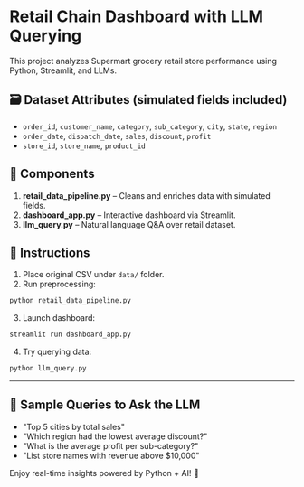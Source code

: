 # Retail Chain Dashboard with LLM Querying

This project analyzes Supermart grocery retail store performance using Python, Streamlit, and LLMs.

## 🗃️ Dataset Attributes (simulated fields included)
- `order_id`, `customer_name`, `category`, `sub_category`, `city`, `state`, `region`
- `order_date`, `dispatch_date`, `sales`, `discount`, `profit`
- `store_id`, `store_name`, `product_id`

## 🧰 Components
1. **retail_data_pipeline.py** – Cleans and enriches data with simulated fields.
2. **dashboard_app.py** – Interactive dashboard via Streamlit.
3. **llm_query.py** – Natural language Q&A over retail dataset.

## 🚀 Instructions
1. Place original CSV under `data/` folder.
2. Run preprocessing:
```bash
python retail_data_pipeline.py
```
3. Launch dashboard:
```bash
streamlit run dashboard_app.py
```
4. Try querying data:
```bash
python llm_query.py
```

---

## 💬 Sample Queries to Ask the LLM
- "Top 5 cities by total sales"
- "Which region had the lowest average discount?"
- "What is the average profit per sub-category?"
- "List store names with revenue above $10,000"

Enjoy real-time insights powered by Python + AI! 🚀
